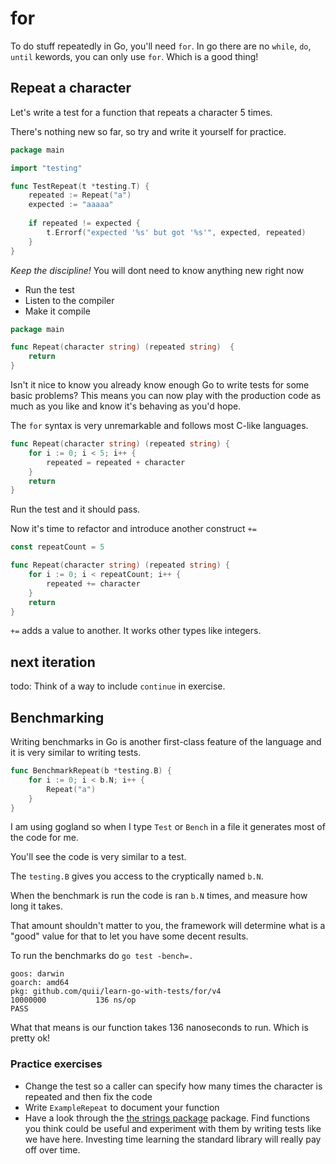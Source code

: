 # for

To do stuff repeatedly in Go, you'll need `for`. In go there are no `while`, `do`, `until` kewords, you can only use `for`. Which is a good thing!

## Repeat a character

Let's write a test for a function that repeats a character 5 times.

There's nothing new so far, so try and write it yourself for practice.

```go
package main

import "testing"

func TestRepeat(t *testing.T) {
	repeated := Repeat("a")
	expected := "aaaaa"
	
	if repeated != expected {
		t.Errorf("expected '%s' but got '%s'", expected, repeated)
	}
}
```

_Keep the discipline!_ You will dont need to know anything new right now

- Run the test
- Listen to the compiler
- Make it compile

```go
package main

func Repeat(character string) (repeated string)  {
	return
}
```

Isn't it nice to know you already know enough Go to write tests for some basic problems? This means you can now play with the production code as much as you like and know it's behaving as you'd hope.

The `for` syntax is very unremarkable and follows most C-like languages.

```go
func Repeat(character string) (repeated string) {
	for i := 0; i < 5; i++ {
		repeated = repeated + character
	}
	return
}
```

Run the test and it should pass. 

Now it's time to refactor and introduce another construct `+=`

```go
const repeatCount = 5

func Repeat(character string) (repeated string) {
	for i := 0; i < repeatCount; i++ {
		repeated += character
	}
	return
}
```

`+=` adds a value to another. It works other types like integers.

## next iteration

todo: Think of a way to include `continue` in exercise.

## Benchmarking

Writing benchmarks in Go is another first-class feature of the language and it is very similar to writing tests. 

```go
func BenchmarkRepeat(b *testing.B) {
	for i := 0; i < b.N; i++ {
		Repeat("a")
	}
}
```

I am using gogland so when I type `Test` or `Bench` in a file it generates most of the code for me. 

You'll see the code is very similar to a test.

The `testing.B` gives you access to the cryptically named `b.N`. 

When the benchmark is run the code is ran `b.N` times, and measure how long it takes. 

That amount shouldn't matter to you, the framework will determine what is a "good" value for that to let you have some decent results.

To run the benchmarks do `go test -bench=.`

```
goos: darwin
goarch: amd64
pkg: github.com/quii/learn-go-with-tests/for/v4
10000000	       136 ns/op
PASS
```

What that means is our function takes 136 nanoseconds to run. Which is pretty ok!

### Practice exercises

- Change the test so a caller can specify how many times the character is repeated and then fix the code
- Write `ExampleRepeat` to document your function
- Have a look through the [the strings package](https://golang.org/pkg/strings)  package. Find functions you think could be useful and experiment with them by writing tests like we have here. Investing time learning the standard library will really pay off over time.